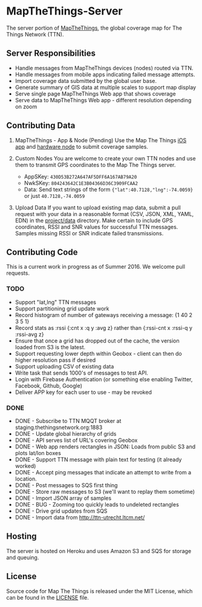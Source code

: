 
# MapTheThings-Server

The server portion of [MapTheThings](http://map.thethings.nyc), the
global coverage map for The Things Network (TTN).

## Server Responsibilities
- Handle messages from MapTheThings devices (nodes) routed via TTN.
- Handle messages from mobile apps indicating failed message attempts.
- Import coverage data submitted by the global user base.
- Generate summary of GIS data at multiple scales to support map display
- Serve single page MapTheThings Web app that shows coverage
- Serve data to MapTheThings Web app - different resolution depending on zoom

## Contributing Data

1. MapTheThings - App & Node (Pending)
  Use the Map The Things [iOS app](http://github.com/things-nyc/mapthethings-ios)
  and [hardware node](http://github.com/things-nyc/mapthethings-node)
  to submit coverage samples.

2. Custom Nodes
  You are welcome to create your own TTN nodes and use them to
  transmit GPS coordinates to the Map The Things server.</p>
   - AppSKey: ```430D53B272A647AF5DFF6A167AB79A20```
   - NwkSKey: ```804243642C1E3B04366D36C3909FCAA2```
   - Data: Send text strings of the form
      ```{"lat":40.7128,"lng":-74.0059}``` or just ```40.7128,-74.0059```

3. Upload Data
  If you want to upload existing map data, submit a pull request with your
  data in a reasonable format (CSV, JSON, XML, YAML, EDN) in the
  [project/data](http://github.com/things-nyc/mapthethings/data)
  directory. Make certain to include GPS coordinates, RSSI and SNR values
  for successful TTN messages. Samples missing RSSI or SNR indicate failed
  transmissions.

## Contributing Code
This is a current work in progress as of Summer 2016. We welcome pull requests.

### TODO
- Support "lat,lng" TTN messages
- Support partitioning grid update work
- Record histogram of number of gateways receiving a message: {1 40 2 3 5 1}
- Record stats as :rssi {:cnt x :q y :avg z} rather than {:rssi-cnt x :rssi-q y :rssi-avg z}
- Ensure that once a grid has dropped out of the cache, the version loaded from S3 is the latest.
- Support requesting lower depth within Geobox - client can then do higher resolution pass if desired
- Support uploading CSV of existing data
- Write task that sends 1000's of messages to test API.
- Login with Firebase Authentication (or something else enabling Twitter, Facebook, Github, Google)
- Deliver APP key for each user to use - may be revoked

### DONE
- DONE - Subscribe to TTN MQQT broker at staging.thethingsnetwork.org:1883
- DONE - Update global hierarchy of grids
- DONE - API serves list of URL's covering Geobox
- DONE - Web app renders rectangles in JSON: Loads from public S3 and plots lat/lon boxes
- DONE - Support TTN message with plain text for testing (it already worked)
- DONE - Accept ping messages that indicate an attempt to write from a location.
- DONE - Post messages to SQS first thing
- DONE - Store raw messages to S3 (we'll want to replay them sometime)
- DONE - Import JSON array of samples
- DONE - BUG - Zooming too quickly leads to undeleted rectangles
- DONE - Drive grid updates from SQS
- DONE - Import data from http://ttn-utrecht.ltcm.net/

## Hosting
The server is hosted on Heroku and uses Amazon S3 and SQS for storage and queuing.

## License
Source code for Map The Things is released under the MIT License,
which can be found in the [LICENSE](LICENSE) file.
